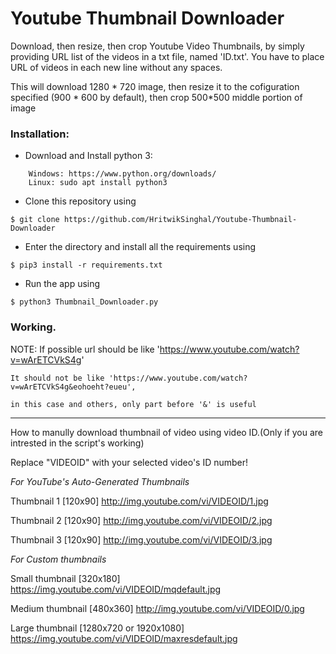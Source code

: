 # Youtube Thumbnail Downloader

Download, then resize, then crop Youtube Video Thumbnails, by simply providing URL list of the videos in a txt file, named 'ID.txt'.
You have to place URL of videos in each new line without any spaces.

This will download 1280 * 720 image, then resize it to the cofiguration specified (900 * 600 by default),
then crop 500*500 middle portion of image

### Installation:

- Download and Install python 3:
```
    Windows: https://www.python.org/downloads/ 
    Linux: sudo apt install python3
```

- Clone this repository using
```
$ git clone https://github.com/HritwikSinghal/Youtube-Thumbnail-Downloader
```
- Enter the directory and install all the requirements using
```
$ pip3 install -r requirements.txt
```
- Run the app using
```
$ python3 Thumbnail_Downloader.py
```

### Working.


NOTE:	If possible url should be like 'https://www.youtube.com/watch?v=wArETCVkS4g'

    It should not be like 'https://www.youtube.com/watch?v=wArETCVkS4g&eohoeht?eueu',
		
    in this case and others, only part before '&' is useful

-------------------------------------------------------------------------------

How to manully download thumbnail of video using video ID.(Only if you are intrested in the script's working)

Replace "VIDEOID" with your selected video's ID number!

*For YouTube's Auto-Generated Thumbnails*

Thumbnail 1 [120x90] http://img.youtube.com/vi/VIDEOID/1.jpg

Thumbnail 2 [120x90] http://img.youtube.com/vi/VIDEOID/2.jpg

Thumbnail 3 [120x90] http://img.youtube.com/vi/VIDEOID/3.jpg

*For Custom thumbnails*

Small thumbnail [320x180] https://img.youtube.com/vi/VIDEOID/mqdefault.jpg

Medium thumbnail [480x360] http://img.youtube.com/vi/VIDEOID/0.jpg

Large thumbnail [1280x720 or 1920x1080] https://img.youtube.com/vi/VIDEOID/maxresdefault.jpg


